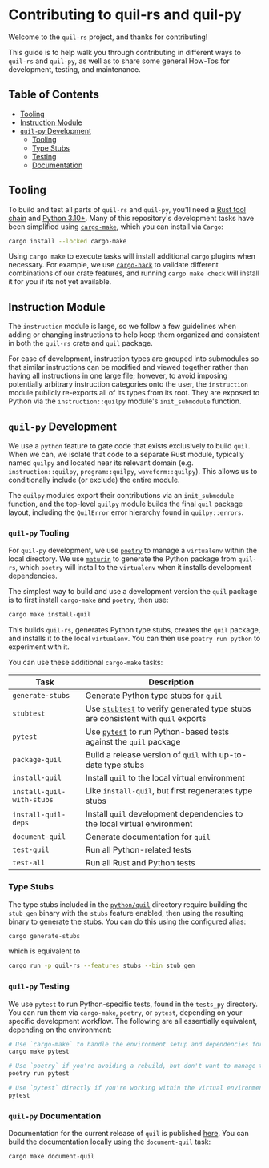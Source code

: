 # Contributing to quil-rs and quil-py

Welcome to the `quil-rs` project, and thanks for contributing!

This guide is to help walk you through contributing in different ways to `quil-rs` and `quil-py`,
as well as to share some general How-Tos for development, testing, and maintenance.

## Table of Contents

- [Tooling](#tooling)
- [Instruction Module](#instruction-module)
- [`quil-py` Development](#quil-py-development)
    - [Tooling](#quil-py-tooling)
    - [Type Stubs](#type-stubs)
    - [Testing](#quil-py-testing)
    - [Documentation](#quil-py-documentation)

## Tooling

To build and test all parts of `quil-rs` and `quil-py`,
you'll need a [Rust tool chain][rust-tooling] and [Python 3.10+][python-tooling].
Many of this repository's development tasks have been simplified using [`cargo-make`][],
which you can install via `Cargo`:

```sh
cargo install --locked cargo-make
```

Using `cargo make` to execute tasks will install additional `cargo` plugins when necessary.
For example, we use [`cargo-hack`][] to validate different combinations of our crate features,
and running `cargo make check` will install it for you if its not yet available.

## Instruction Module

The `instruction` module is large,
so we follow a few guidelines when adding or changing instructions to help keep
them organized and consistent in both the `quil-rs` crate and `quil` package.

For ease of development,
instruction types are grouped into submodules
so that similar instructions can be modified and viewed together
rather than having all instructions in one large file;
however, to avoid imposing potentially arbitrary
instruction categories onto the user,
the `instruction` module publicly re-exports all of its types from its root.
They are exposed to Python via the `instruction::quilpy` module's `init_submodule` function.

## `quil-py` Development 

We use a `python` feature to gate code that exists exclusively to build `quil`.
When we can, we isolate that code to a separate Rust module,
typically named `quilpy` and located near its relevant domain
(e.g. `instruction::quilpy`, `program::quilpy`, `waveform::quilpy`).
This allows us to conditionally include (or exclude) the entire module.

The `quilpy` modules export their contributions via an `init_submodule` function,
and the top-level `quilpy` module builds the final `quil` package layout,
including the `QuilError` error hierarchy found in `quilpy::errors`.

### `quil-py` Tooling 

For `quil-py` development,
we use [`poetry`][] to manage a `virtualenv` within the local directory.
We use [`maturin`][] to generate the Python package from `quil-rs`,
which `poetry` will install to the `virtualenv` when it installs development dependencies.

The simplest way to build and use a development version the `quil` package
is to first install `cargo-make` and `poetry`, then use:

```sh
cargo make install-quil
```

This builds `quil-rs`, generates Python type stubs,
creates the `quil` package, and installs it to the local `virtualenv`.
You can then use `poetry run python` to experiment with it.

You can use these additional `cargo-make` tasks:

| Task | Description |
| ---- | ----------- |
| `generate-stubs` | Generate Python type stubs for `quil` |
| `stubtest` | Use [`stubtest`] to verify generated type stubs are consistent with `quil` exports |
| `pytest` | Use [`pytest`] to run Python-based tests against the `quil` package |
| `package-quil` | Build a release version of `quil` with up-to-date type stubs |
| `install-quil` | Install `quil` to the local virtual environment |
| `install-quil-with-stubs` | Like `install-quil`, but first regenerates type stubs |
| `install-quil-deps` | Install `quil` development dependencies to the local virtual environment |
| `document-quil` | Generate documentation for `quil` |
| `test-quil` | Run all Python-related tests |
| `test-all` | Run all Rust and Python tests |

### Type Stubs

The type stubs included in the [`python/quil`][quil-py-stubs] directory
require building the `stub_gen` binary with the `stubs` feature enabled,
then using the resulting binary to generate the stubs.
You can do this using the configured alias:

```sh
cargo generate-stubs
```

which is equivalent to

```sh
cargo run -p quil-rs --features stubs --bin stub_gen
```

### `quil-py` Testing

We use `pytest` to run Python-specific tests, found in the `tests_py` directory.
You can run them via `cargo-make`, `poetry`, or `pytest`,
depending on your specific development workflow.
The following are all essentially equivalent, depending on the environment:

```sh
# Use `cargo-make` to handle the environment setup and dependencies for you.
cargo make pytest

# Use `poetry` if you're avoiding a rebuild, but don't want to manage the environment.
poetry run pytest

# Use `pytest` directly if you're working within the virtual environment.
pytest
```

### `quil-py` Documentation

Documentation for the current release of `quil` is published [here][quil-py-docs].
You can build the documentation locally using the `document-quil` task:

```sh
cargo make document-quil
```

[`cargo-hack`]: https://github.com/taiki-e/cargo-hack
[`cargo-make`]: https://github.com/sagiegurari/cargo-make?tab=readme-ov-file#installation
[`maturin`]: https://www.maturin.rs
[`poetry`]: https://python-poetry.org/docs/#installation
[`pytest`]: https://docs.pytest.org/en/
[`stubtest`]: https://mypy.readthedocs.io/en/stable/stubtest.html
[quil-py-docs]: https://rigetti.github.io/quil-rs/quil.html
[quil-py-stubs]: https://github.com/rigetti/quil-rs/tree/main/quil-rs/python/quil
[rust-tooling]: https://www.rust-lang.org/tools/install
[python-tooling]: https://www.python.org/downloads/

